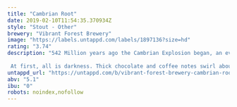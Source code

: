 ```yaml
---
title: "Cambrian Root"
date: 2019-02-10T11:54:35.370934Z
style: "Stout - Other"
brewery: "Vibrant Forest Brewery"
image: "https://labels.untappd.com/labels/1897136?size=hd"
rating: "3.74"
description: "542 Million years ago the Cambrian Explosion began, an evolutionary expansion unrivalled in speed, scope and importance.  From the primordial murk came forth the ancestral forms of most life as we know it.    At first, all is darkness. Thick chocolate and coffee notes swirl about the pallet.  However, all tastes are rapidly encompassed by the roar of blinding liquorice.   The Root of the Cambrian Explosion is laid bare, the flavour sensation has brought forth the pathway to our human transcendence.  Drink deep, and be taken back to the Cambrian Root. "
untappd_url: "https://untappd.com/b/vibrant-forest-brewery-cambrian-root/1897136"
abv: "5.1"
ibu: "0"
robots: noindex,nofollow
---
```

